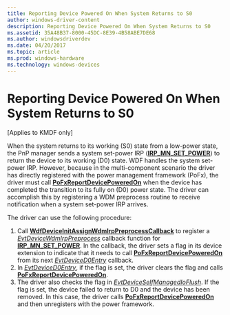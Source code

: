 ```yaml
---
title: Reporting Device Powered On When System Returns to S0
author: windows-driver-content
description: Reporting Device Powered On When System Returns to S0
ms.assetid: 35A48B37-8000-45DC-8E39-4B58ABE7DE68
ms.author: windowsdriverdev
ms.date: 04/20/2017
ms.topic: article
ms.prod: windows-hardware
ms.technology: windows-devices
---
```


# Reporting Device Powered On When System Returns to S0


\[Applies to KMDF only\]

When the system returns to its working (S0) state from a low-power state, the PnP manager sends a system set-power IRP ([**IRP\_MN\_SET\_POWER**](https://msdn.microsoft.com/library/windows/hardware/ff551744)) to return the device to its working (D0) state. WDF handles the system set-power IRP. However, because in the multi-component scenario the driver has directly registered with the power management framework (PoFx), the driver must call [**PoFxReportDevicePoweredOn**](https://msdn.microsoft.com/library/windows/hardware/hh439526) when the device has completed the transition to its fully on (D0) power state. The driver can accomplish this by registering a WDM preprocess routine to receive notification when a system set-power IRP arrives.

The driver can use the following procedure:

1.  Call [**WdfDeviceInitAssignWdmIrpPreprocessCallback**](https://msdn.microsoft.com/library/windows/hardware/ff546043) to register a [*EvtDeviceWdmIrpPreprocess*](https://msdn.microsoft.com/library/windows/hardware/ff540925) callback function for [**IRP\_MN\_SET\_POWER**](https://msdn.microsoft.com/library/windows/hardware/ff551744). In the callback, the driver sets a flag in its device extension to indicate that it needs to call [**PoFxReportDevicePoweredOn**](https://msdn.microsoft.com/library/windows/hardware/hh439526) from its next [*EvtDeviceD0Entry*](https://msdn.microsoft.com/library/windows/hardware/ff540848) callback.
2.  In [*EvtDeviceD0Entry*](https://msdn.microsoft.com/library/windows/hardware/ff540848), if the flag is set, the driver clears the flag and calls [**PoFxReportDevicePoweredOn**](https://msdn.microsoft.com/library/windows/hardware/hh439526).
3.  The driver also checks the flag in [*EvtDeviceSelfManagedIoFlush*](https://msdn.microsoft.com/library/windows/hardware/ff540901). If the flag is set, the device failed to return to D0 and the device has been removed. In this case, the driver calls [**PoFxReportDevicePoweredOn**](https://msdn.microsoft.com/library/windows/hardware/hh439526) and then unregisters with the power framework.

 

 





